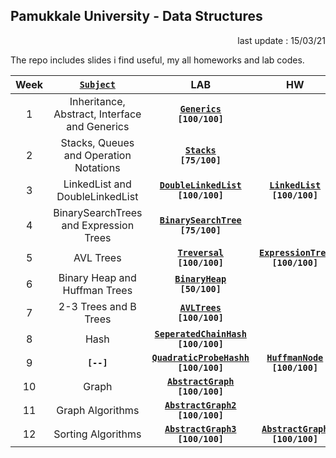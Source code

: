 ## Pamukkale University - Data Structures

<p align="right"> 
	last update : 15/03/21
</p>

The repo includes slides i find useful, my all homeworks and lab codes.

| Week | [**`Subject`**](http://www.cs.columbia.edu/~bauer/cs3134-f15/lectures.html) | LAB | HW |
|:----:|:-------:|:-----:|:---:|
|1|Inheritance, Abstract, Interface and Generics|[**`Generics`**](/_data/lab/hafta_1/)<br>**`[100/100]`** |	|
|2|Stacks, Queues and Operation Notations| [**`Stacks`**](/_data/lab/hafta_2/)<br>**`[75/100]`** 	|	|
|3|LinkedList and DoubleLinkedList|[**`DoubleLinkedList`**](/_data/lab/hafta_3/)<br>**`[100/100]`** 	|[**`LinkedList`**](/_data/hw/odev1/)<br>**`[100/100]`** |
|4|BinarySearchTrees and Expression Trees|[**`BinarySearchTree`**](/_data/lab/hafta_4/)<br>**`[75/100]`**|	|
|5|AVL Trees|[**`Treversal`**](/_data/lab/hafta_5/)<br>**`[100/100]`** |[**`ExpressionTree`**](/_data/hw/odev2/)<br>**`[100/100]`**|
|6|Binary Heap and Huffman Trees|[**`BinaryHeap`**](/_data/lab/hafta_6/)<br>**`[50/100]`** 	|	|
|7|2-3 Trees and B Trees| [**`AVLTrees`**](/_data/lab/hafta_7/)<br>**`[100/100]`** |	|
|8|Hash| [**`SeperatedChainHash`**](/_data/lab/hafta_8/)<br>**`[100/100]`** |
|9| **`[--]`** | [**`QuadraticProbeHashh`**](/_data/lab/hafta_9/)<br>**`[100/100]`** | [**`HuffmanNode`**](_data/hw/odev3/)<br>**`[100/100]`** |
|10|Graph|[**`AbstractGraph`**](/_data/lab/hafta_10/)<br>**`[100/100]`** |	|
|11|Graph Algorithms|[**`AbstractGraph2`**](/_data/lab/hafta_11/)<br>**`[100/100]`**|	|
|12|Sorting Algorithms|	[**`AbstractGraph3`**](/_data/lab/hafta_12/)<br>**`[100/100]`**|[**`AbstractGraph`**](_data/hw/odev4)<br>**`[100/100]`**	|
